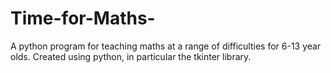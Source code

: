 # Time-for-Maths-
A python program for teaching maths at a range of difficulties for 6-13 year olds. Created using python, in particular the tkinter library.
